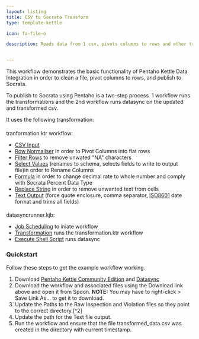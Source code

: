 ```yaml
---
layout: listing
title: CSV to Socrata Transform
type: template-kettle

icon: fa-file-o

description: Reads data from 1 csv, pivots columns to rows and other transformations then publishes to Socrata.


---
```


This workflow demonstrates the basic functionality of Pentaho Kettle Data Integration in order to clean a file, pivot columns to rows, and publish to Socrata.

To publish to Socrata using Pentaho is a two-step process. 1 workflow runs the transformations and the 2nd workflow runs datasync on the updated and transformed csv.

It uses the following transformation:

####
tranformation.ktr workflow:
* [CSV Input](http://wiki.pentaho.com/display/EAI/CSV+File+Input)
* [Row Normaliser](http://wiki.pentaho.com/display/EAI/Row+Normaliser) in order to Pivot Columns into flat rows
* [Filter Rows](http://wiki.pentaho.com/display/EAI/Filter+Rows) to remove unwated "NA" characters
* [Select Values](http://wiki.pentaho.com/display/EAI/Select+Values) (renames to schema, selects fields to write to output file)in order to Rename Columns
* [Formula](http://wiki.pentaho.com/display/EAI/Formula) in order to change decimal rate to whole number and comply with Socrata Percent Data Type
* [Replace String](http://wiki.pentaho.com/display/EAI/Replace+in+String) in order to remove unwanted text from cells
* [Text Output](http://wiki.pentaho.com/display/EAI/Text+File+Output) (force quote enclosure, comma separator, [ISO8601](https://en.wikipedia.org/wiki/ISO_8601) date format and trims all fields)

####
datasyncrunner.kjb:
* [Job Scheduling](http://wiki.pentaho.com/display/EAI/Job+Executor) to iniate workflow
* [Transformation](http://wiki.pentaho.com/display/EAI/Transformation+Executor) runs the transformation.ktr workflow
* [Execute Shell Script](http://wiki.pentaho.com/display/EAI/Shell) runs datasync

### Quickstart

Follow these steps to get the example workflow working.

1. Download [Pentaho Kettle Community Edition](http://community.pentaho.com/) and [Datasync](http://socrata.github.io/datasync/)
2. Download the workflow and associated files using the Download link above and open it from Spoon. **NOTE:** You may have to right-click > Save Link As... to get it to download. 
3. Update the Paths to the Raw Inspection and Violation files so they point to the correct directory.[^2]
4. Update the path for the Text file output.
5. Run the workflow and ensure that the file transformed_data.csv was created in the directory with current timestamp.